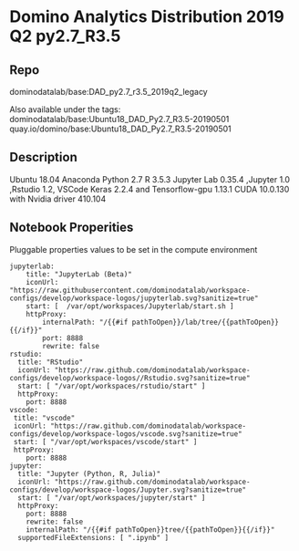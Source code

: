 # Domino Analytics Distribution 2019 Q2 py2.7_R3.5


## Repo
dominodatalab/base:DAD_py2.7_r3.5_2019q2_legacy

Also available under the tags: 
dominodatalab/base:Ubuntu18_DAD_Py2.7_R3.5-20190501
quay.io/domino/base:Ubuntu18_DAD_Py2.7_R3.5-20190501



## Description
Ubuntu 18.04
Anaconda Python 2.7
R 3.5.3
Jupyter Lab 0.35.4 ,Jupyter 1.0 ,Rstudio 1.2, VSCode
Keras 2.2.4 and Tensorflow-gpu 1.13.1
CUDA 10.0.130 with Nvidia driver 410.104


## Notebook Properities

Pluggable properties values to be set in the compute environment
```
jupyterlab:
    title: "JupyterLab (Beta)"
    iconUrl: "https://raw.githubusercontent.com/dominodatalab/workspace-configs/develop/workspace-logos/jupyterlab.svg?sanitize=true"
    start: [  /var/opt/workspaces/Jupyterlab/start.sh ]
    httpProxy:
        internalPath: "/{{#if pathToOpen}}/lab/tree/{{pathToOpen}}{{/if}}"
        port: 8888
        rewrite: false
rstudio:
  title: "RStudio"
  iconUrl: "https://raw.github.com/dominodatalab/workspace-configs/develop/workspace-logos//Rstudio.svg?sanitize=true"
  start: [ "/var/opt/workspaces/rstudio/start" ]
  httpProxy:
    port: 8888
vscode:
 title: "vscode"
 iconUrl: "https://raw.github.com/dominodatalab/workspace-configs/develop/workspace-logos/vscode.svg?sanitize=true"
 start: [ "/var/opt/workspaces/vscode/start" ]
 httpProxy:
    port: 8888
jupyter:
  title: "Jupyter (Python, R, Julia)"
  iconUrl: "https://raw.github.com/dominodatalab/workspace-configs/develop/workspace-logos/Jupyter.svg?sanitize=true"
  start: [ "/var/opt/workspaces/jupyter/start" ]
  httpProxy:
    port: 8888
    rewrite: false
    internalPath: "/{{#if pathToOpen}}tree/{{pathToOpen}}{{/if}}"
  supportedFileExtensions: [ ".ipynb" ]
```
